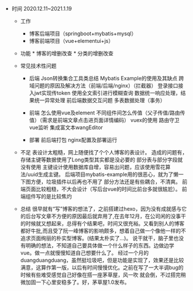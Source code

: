 * 时间 2020.12.11~2021.1.19
  * 工作
    *  博客后端项目（springboot+mybatis+mysql）
    *  博客前端项目（vue+elementui+js）
  * 功能
        * 博客的增删改查
        * 分类的增删改查
  * 常见技术性问题
    * 后端
          Json转换集合工具类总结
          Mybatis Example的使用及其缺点
          跨域问题的原因及解决方法（前端/后端/nginx）（拦截器）
          登录接口接入jwt实现传token
          使用全文索引进行模糊查询
          数据统一响应处理，结果统一异常处理
          前后端数据交互问题
          多表数据处理（事务）
      
    * 前端
         怎么使用vue及element
         不同组件间怎么传值（父子传值/路由传值）（需求是前端文章点击进页面详情编码）
         vuex的使用
         路由守卫
         vue监听
         集成富文本wangEditor
    * 部署
        前后端打包
        nginx配置及部署运行

  * 不足
        表设计太粗糙，网上随便找了个个人博客的表设计。
        造成的问题有，存储主键等数据使用了Long类型其实都是没必要的
        部分表与部分字段就没有使用
        主键设计使用数据库自增，容易出问题，应该使用雪花算法/uuid生成主键。
        后端项目mybatis-example用的很恶心，就为了懒一下图方便，垃圾插件以后再也不用了
        部分方法还是有些耦合，不清爽。
        前端页面比较粗糙，不大会设计（写后台vue的时间比前台多就很尴尬）。
        前端组件写的是比较焦灼

  * 总结
        很早就有“写”博客的想法了，之前搭建过hexo，因为没有成就感与它的后台写文章不方便的原因最后就弃用了,在去年12月，在公司闲的没事干的时候就又想起来，总得有个结果吧，时间又很充裕。又看到别人的博客都好牛批,而且受了阮一峰博客的影响颇多，想着自己做一个像他一样的不追求页面绚丽的朴实型博客。(结果太朴实了...)。
说干就干，脑子里也没有明确的想法，不知道自己要具体做一个什么样子的东西。边做边学vue。做一点就慢慢知道自己想要什么了。
经过一个月的duangduangduang，虽然挺垃圾吧，但是功能是实现了，效果还是比较满意，这算作第一版，以后有时间慢慢优化。之前在写了一大半调bug的时候有些难受感觉自己好像在搭一座茅草屋，风一吹		就会倒，不过搭完稍微加固一下心里安稳多了。好，茅草屋1.0发布。


​            
​            